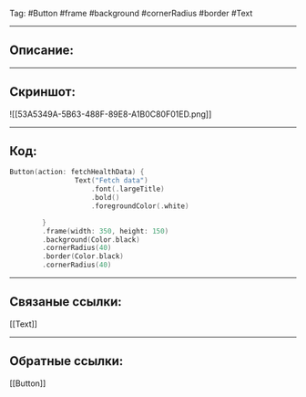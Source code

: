 Tag: #Button #frame #background #cornerRadius #border #Text 

---
## Описание:


---
## Скриншот:
![[53A5349A-5B63-488F-89E8-A1B0C80F01ED.png]]

---
## Код:

``` swift
Button(action: fetchHealthData) {
                Text("Fetch data")
                    .font(.largeTitle)
                    .bold()
                    .foregroundColor(.white)

        }
        .frame(width: 350, height: 150)
        .background(Color.black)
        .cornerRadius(40)
        .border(Color.black)
        .cornerRadius(40)
```

---
## Связаные ссылки:
[[Text]]


---
## Обратные ссылки:
[[Button]]